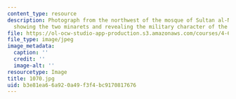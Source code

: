 ```yaml
---
content_type: resource
description: Photograph from the northwest of the mosque of Sultan al-Nasir Muhammad
  showing the two minarets and revealing the military character of the structure.
file: https://ol-ocw-studio-app-production.s3.amazonaws.com/courses/4-615-the-architecture-of-cairo-spring-2002/b3e81ea66a920a49f3f4bc9170817676_1070.jpg
file_type: image/jpeg
image_metadata:
  caption: ''
  credit: ''
  image-alt: ''
resourcetype: Image
title: 1070.jpg
uid: b3e81ea6-6a92-0a49-f3f4-bc9170817676
---
```

